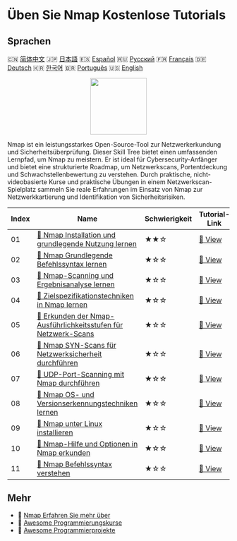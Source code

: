# Üben Sie Nmap Kostenlose Tutorials

## Sprachen

🇨🇳 [简体中文](README_zh.md) 🇯🇵 [日本語](README_ja.md) 🇪🇸 [Español](README_es.md) 🇷🇺 [Русский](README_ru.md) 🇫🇷 [Français](README_fr.md) 🇩🇪 [Deutsch](README_de.md) 🇰🇷 [한국어](README_ko.md) 🇧🇷 [Português](README_pt.md) 🇺🇸 [English](README.md) 

<div align="center">
<img width="128px" src="https://file.labex.io/path/pPoL1KPkCT9I.png">
</div>

Nmap ist ein leistungsstarkes Open-Source-Tool zur Netzwerkerkundung und Sicherheitsüberprüfung. Dieser Skill Tree bietet einen umfassenden Lernpfad, um Nmap zu meistern. Er ist ideal für Cybersecurity-Anfänger und bietet eine strukturierte Roadmap, um Netzwerkscans, Portentdeckung und Schwachstellenbewertung zu verstehen. Durch praktische, nicht-videobasierte Kurse und praktische Übungen in einem Netzwerkscan-Spielplatz sammeln Sie reale Erfahrungen im Einsatz von Nmap zur Netzwerkkartierung und Identifikation von Sicherheitsrisiken.

|   Index | Name                                                                                                                                                           | Schwierigkeit   | Tutorial-Link                                                                                           |
|---------|----------------------------------------------------------------------------------------------------------------------------------------------------------------|-----------------|---------------------------------------------------------------------------------------------------------|
|      01 | [📖 Nmap Installation und grundlegende Nutzung lernen](https://labex.io/de/tutorials/nmap-learn-nmap-installation-and-basic-usage-415924)                      | ★★☆             | [🔗 View](https://labex.io/de/tutorials/nmap-learn-nmap-installation-and-basic-usage-415924)            |
|      02 | [📖 Nmap Grundlegende Befehlssyntax lernen](https://labex.io/de/tutorials/nmap-learn-nmap-basic-command-syntax-415919)                                         | ★☆☆             | [🔗 View](https://labex.io/de/tutorials/nmap-learn-nmap-basic-command-syntax-415919)                    |
|      03 | [📖 Nmap-Scanning und Ergebnisanalyse lernen](https://labex.io/de/tutorials/nmap-learn-nmap-scanning-and-output-analysis-415926)                               | ★☆☆             | [🔗 View](https://labex.io/de/tutorials/nmap-learn-nmap-scanning-and-output-analysis-415926)            |
|      04 | [📖 Zielspezifikationstechniken in Nmap lernen](https://labex.io/de/tutorials/nmap-learn-target-specification-techniques-in-nmap-415935)                       | ★☆☆             | [🔗 View](https://labex.io/de/tutorials/nmap-learn-target-specification-techniques-in-nmap-415935)      |
|      05 | [📖 Erkunden der Nmap-Ausführlichkeitsstufen für Netzwerk-Scans](https://labex.io/de/tutorials/nmap-explore-nmap-verbosity-levels-for-network-scanning-415939) | ★☆☆             | [🔗 View](https://labex.io/de/tutorials/nmap-explore-nmap-verbosity-levels-for-network-scanning-415939) |
|      06 | [📖 Nmap SYN-Scans für Netzwerksicherheit durchführen](https://labex.io/de/tutorials/nmap-conduct-nmap-syn-scans-for-network-security-415934)                  | ★☆☆             | [🔗 View](https://labex.io/de/tutorials/nmap-conduct-nmap-syn-scans-for-network-security-415934)        |
|      07 | [📖 UDP-Port-Scanning mit Nmap durchführen](https://labex.io/de/tutorials/nmap-perform-udp-port-scanning-with-nmap-415938)                                     | ★☆☆             | [🔗 View](https://labex.io/de/tutorials/nmap-perform-udp-port-scanning-with-nmap-415938)                |
|      08 | [📖 Nmap OS- und Versionserkennungstechniken lernen](https://labex.io/de/tutorials/nmap-learn-nmap-os-and-version-detection-techniques-415925)                 | ★☆☆             | [🔗 View](https://labex.io/de/tutorials/nmap-learn-nmap-os-and-version-detection-techniques-415925)     |
|      09 | [📖 Nmap unter Linux installieren](https://labex.io/de/tutorials/nmap-install-nmap-on-linux-530181)                                                            | ★☆☆             | [🔗 View](https://labex.io/de/tutorials/nmap-install-nmap-on-linux-530181)                              |
|      10 | [📖 Nmap-Hilfe und Optionen in Nmap erkunden](https://labex.io/de/tutorials/nmap-explore-nmap-help-and-options-in-nmap-547101)                                 | ★☆☆             | [🔗 View](https://labex.io/de/tutorials/nmap-explore-nmap-help-and-options-in-nmap-547101)              |
|      11 | [📖 Nmap Befehlssyntax verstehen](https://labex.io/de/tutorials/nmap-understand-nmap-command-syntax-530159)                                                    | ★☆☆             | [🔗 View](https://labex.io/de/tutorials/nmap-understand-nmap-command-syntax-530159)                     |

## Mehr

- 🔗 [Nmap Erfahren Sie mehr über](https://labex.io/de/skilltrees/nmap)
- 🔗 [Awesome Programmierungskurse](https://github.com/labex-labs/awesome-programming-courses)
- 🔗 [Awesome Programmierprojekte](https://github.com/labex-labs/awesome-programming-projects)

